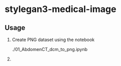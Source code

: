 # stylegan3-medical-image



## Usage

1. Create PNG dataset using the notebook

    ./01_AbdomenCT_dcm_to_png.ipynb

2. 
